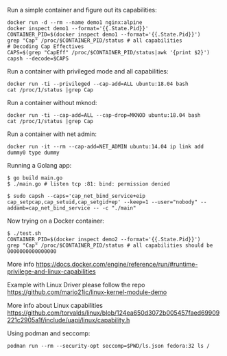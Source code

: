 Run a simple container and figure out its capabilities:
```
docker run -d --rm --name demo1 nginx:alpine
docker inspect demo1 --format='{{.State.Pid}}'
CONTAINER_PID=$(docker inspect demo1 --format='{{.State.Pid}}')
grep "Cap" /proc/$CONTAINER_PID/status # all capabilities
# Decoding Cap Effectives
CAPS=$(grep "CapEff" /proc/$CONTAINER_PID/status|awk '{print $2}')
capsh --decode=$CAPS
```

Run a container with privileged mode and all capabilities:
```
docker run -ti --privileged --cap-add=ALL ubuntu:18.04 bash
cat /proc/1/status |grep Cap
```

Run a container without mknod:
```
docker run -ti --cap-add=ALL --cap-drop=MKNOD ubuntu:18.04 bash
cat /proc/1/status |grep Cap
```

Run a container with net admin:
```
docker run -it --rm --cap-add=NET_ADMIN ubuntu:14.04 ip link add dummy0 type dummy
```


Running a Golang app:
```
$ go build main.go
$ ./main.go # listen tcp :81: bind: permission denied

$ sudo capsh --caps='cap_net_bind_service+eip cap_setpcap,cap_setuid,cap_setgid+ep' --keep=1 --user="nobody" --addamb=cap_net_bind_service -- -c "./main"
```

Now trying on a Docker container:
```
$ ./test.sh
CONTAINER_PID=$(docker inspect demo2 --format='{{.State.Pid}}')
grep "Cap" /proc/$CONTAINER_PID/status # all capabilities should be 0000000000000000
```

More info
https://docs.docker.com/engine/reference/run/#runtime-privilege-and-linux-capabilities

Example with Linux Driver please follow the repo
https://github.com/mario21ic/linux-kernel-module-demo

More info about Linux capabilities https://github.com/torvalds/linux/blob/124ea650d3072b005457faed69909221c2905a1f/include/uapi/linux/capability.h


Using podman and seccomp:
```
podman run --rm --security-opt seccomp=$PWD/ls.json fedora:32 ls /
```
